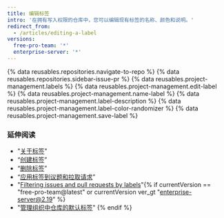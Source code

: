 ```yaml
---
title: 编辑标签
intro: '在拥有写入权限的仓库中，您可以编辑现有标签的名称、颜色和说明。'
redirect_from:
  - /articles/editing-a-label
versions:
  free-pro-team: '*'
  enterprise-server: '*'
---
```


{% data reusables.repositories.navigate-to-repo %}
{% data reusables.repositories.sidebar-issue-pr %}
{% data reusables.project-management.labels %}
{% data reusables.project-management.edit-label %}
{% data reusables.project-management.name-label %}
{% data reusables.project-management.label-description %}
{% data reusables.project-management.label-color-randomizer %}
{% data reusables.project-management.save-label %}

### 延伸阅读

- "[关于标签](/articles/about-labels)"
- “[创建标签](/articles/creating-a-label)”
- “[删除标签](/articles/deleting-a-label)”
- “[应用标签到议题和拉取请求](/articles/applying-labels-to-issues-and-pull-requests)”
- "[Filtering issues and pull requests by labels](/articles/filtering-issues-and-pull-requests-by-labels)"{% if currentVersion == "free-pro-team@latest" or currentVersion ver_gt "enterprise-server@2.19" %}
- "[管理组织中仓库的默认标签](/articles/managing-default-labels-for-repositories-in-your-organization)"
{% endif %}
